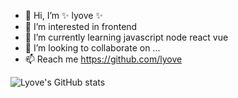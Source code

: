 - 👋 Hi, I’m ✨ lyove ✨
- 👀 I’m interested in frontend
- 🌱 I’m currently learning javascript node react vue
- 💞️ I’m looking to collaborate on ...
- 📫 Reach me https://github.com/lyove


![Lyove's GitHub stats](https://github-readme-stats.vercel.app/api?username=lyove&show_icons=true&theme=transparent)
